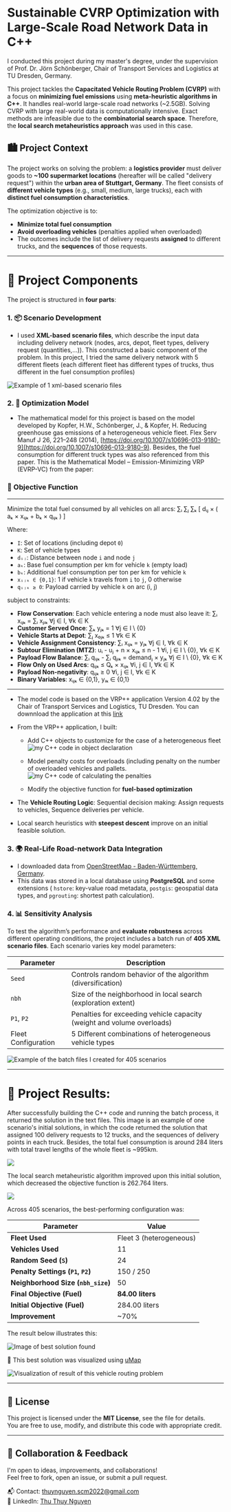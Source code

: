 # Sustainable CVRP Optimization with Large-Scale Road Network Data in C++

I conducted this project during my master's degree, under the supervision of Prof. Dr. Jörn Schönberger, Chair of Transport Services and Logistics at TU Dresden, Germany.

This project tackles the **Capacitated Vehicle Routing Problem (CVRP)** with a focus on **minimizing fuel emissions** using **meta-heuristic algorithms in C++**. It handles real-world large-scale road networks (~2.5GB). Solving CVRP with large real-world data is computationally intensive. Exact methods are infeasible due to the **combinatorial search space**. Therefore, the **local search metaheuristics approach** was used in this case.

## 🏙️ Project Context

The project works on solving the problem: a **logistics provider** must deliver goods to **~100 supermarket locations** (hereafter will be called "delivery request") within the **urban area of Stuttgart, Germany**. The fleet consists of **different vehicle types** (e.g., small, medium, large trucks), each with **distinct fuel consumption characteristics**.

The optimization objective is to:
- **Minimize total fuel consumption**
- **Avoid overloading vehicles** (penalties applied when overloaded)
- The outcomes include the list of delivery requests **assigned** to different trucks, and the **sequences** of those requests.

---

# 🧱 Project Components

The project is structured in **four parts**:

### 1. 📦 Scenario Development
- I used **XML-based scenario files**, which describe the input data including delivery network (nodes, arcs, depot, fleet types, delivery request (quantities,...)). This constructed a basic component of the problem. In this project, I tried the same delivery network with 5 different fleets (each different fleet has different types of trucks, thus different in the fuel consumption profiles)

![Example of 1 xml-based scenario files](https://github.com/user-attachments/assets/bec850db-8cc8-4310-8a41-f303ad7b2f4f)

### 2. 🧮 Optimization Model
- The mathematical model for this project is based on the model developed by Kopfer, H.W., Schönberger, J., & Kopfer, H. Reducing greenhouse gas emissions of a heterogeneous vehicle fleet. Flex Serv Manuf J 26, 221–248 (2014),  [https://doi.org/10.1007/s10696-013-9180-9](https://doi.org/10.1007/s10696-013-9180-9). Besides, the fuel consumption for different truck types was also referenced from this paper.
This is the Mathematical Model – Emission-Minimizing VRP (EVRP-VC) from the paper:

### 🔢 Objective Function
---
Minimize the total fuel consumed by all vehicles on all arcs: ∑ᵢ ∑ⱼ ∑ₖ [ dᵢⱼ × ( aₖ × xᵢⱼₖ + bₖ × qᵢⱼₖ ) ]

Where:
- `I`: Set of locations (including depot `0`)
- `K`: Set of vehicle types
- `dᵢⱼ`: Distance between node `i` and node `j`
- `aₖ`: Base fuel consumption per km for vehicle `k` (empty load)
- `bₖ`: Additional fuel consumption per ton per km for vehicle `k`
- `xᵢⱼₖ ∈ {0,1}`: 1 if vehicle `k` travels from `i` to `j`, 0 otherwise
- `qᵢⱼₖ ≥ 0`: Payload carried by vehicle `k` on arc (i, j)

subject to constraints:

- **Flow Conservation**: Each vehicle entering a node must also leave it: ∑ᵢ xᵢⱼₖ = ∑ᵢ xⱼᵢₖ  ∀j ∈ I, ∀k ∈ K
- **Customer Served Once**: ∑ₖ yⱼₖ = 1 ∀j ∈ I \ {0}
- **Vehicle Starts at Depot**: ∑ⱼ x₀ⱼₖ ≤ 1 ∀k ∈ K
- **Vehicle Assignment Consistency**: ∑ᵢ xᵢⱼₖ = yⱼₖ  ∀j ∈ I, ∀k ∈ K
- **Subtour Elimination (MTZ)**: uᵢ - uⱼ + n × xᵢⱼₖ ≤ n - 1  ∀i, j ∈ I \ {0}, ∀k ∈ K
- **Payload Flow Balance**: ∑ᵢ qᵢⱼₖ - ∑ᵢ qⱼᵢₖ = demandⱼ × yⱼₖ ∀j ∈ I \ {0}, ∀k ∈ K
- **Flow Only on Used Arcs**: qᵢⱼₖ ≤ Qₖ × xᵢⱼₖ ∀i, j ∈ I, ∀k ∈ K
- **Payload Non-negativity**: qᵢⱼₖ ≥ 0  ∀i, j ∈ I, ∀k ∈ K
- **Binary Variables**: xᵢⱼₖ ∈ {0,1}, yᵢₖ ∈ {0,1}

---
  
- The model code is based on the VRP++ application Version 4.02 by the Chair of Transport Services and Logistics, TU Dresden. You can downnload the application at this [link](https://tu-dresden.de/bu/verkehr/ivw/vbl/software/vrp)
  
- From the VRP++ application, I built:
  - Add C++ objects to customize for the case of a heterogeneous fleet
    ![my C++ code in object declaration](https://github.com/user-attachments/assets/307493bf-33c4-488c-af9f-8f61f8af5e61)

  - Model penalty costs for overloads (including penalty on the number of overloaded vehicles and pallets.
    ![my C++ code of calculating the penalties](https://github.com/user-attachments/assets/81e484d9-b004-42ab-a3b1-6520d26a6c97)

  - Modify the objective function for **fuel-based optimization**
    
- The **Vehicle Routing Logic**: Sequential decision making: Assign requests to vehicles, Sequence deliveries per vehicle.
- Local search heuristics with **steepest descent** improve on an initial feasible solution.

### 3. 🌍 Real-Life Road-network Data Integration
- I downloaded data from [OpenStreetMap - Baden-Württemberg, Germany](https://download.geofabrik.de/europe/germany/baden-wuerttemberg.html).
- This data was stored in a local database using **PostgreSQL** and some extensions ( `hstore`: key-value road metadata,  `postgis`: geospatial data types, and `pgrouting`: shortest path calculation).

### 4. 📊 Sensitivity Analysis
To test the algorithm’s performance and **evaluate robustness** across different operating conditions, the project includes a batch run of **405 XML scenario files**. Each scenario varies key model parameters:

| Parameter         | Description                                                                 |
|------------------|-----------------------------------------------------------------------------|
| `Seed`      | Controls random behavior of the algorithm (diversification)                |
| `nbh`        | Size of the neighborhood in local search (exploration extent)              |
| `P1`, `P2`        | Penalties for exceeding vehicle capacity (weight and volume overloads)     |
| Fleet Configuration | 5 Different combinations of heterogeneous vehicle types                    |

![Example of the batch files I created for 405 scenarios](https://github.com/user-attachments/assets/6f6805bc-26c8-4d4d-97b8-d7a23209a227)

---

# 🧱 Project Results:

After successfully building the C++ code and running the batch process, it returned the solution in the text files. This image is an example of one scenario's initial solutions, in which the code returned the solution that assigned 100 delivery requests to 12 trucks, and the sequences of delivery points in each truck. Besides, the total fuel consumption is around 284 liters with total travel lengths of the whole fleet is ~995km.

![](https://github.com/user-attachments/assets/6a047971-eb8f-4c61-bf6f-fa66dab3b6f8)

The local search metaheuristic algorithm improved upon this initial solution, which decreased the objective function is 262.764 liters.

![](https://github.com/user-attachments/assets/c41cb293-df71-4a0a-9b87-b8155a9cf34a)

Across 405 scenarios, the best-performing configuration was:

| Parameter                         | Value                        |
|-----------------------------------|------------------------------|
| **Fleet Used**                    | Fleet 3 (heterogeneous)      |
| **Vehicles Used**                 | 11                           |
| **Random Seed (`S`)**             | 24                           |
| **Penalty Settings (`P1`, `P2`)** | 150 / 250                    |
| **Neighborhood Size (`nbh_size`)**| 50                           |
| **Final Objective (Fuel)**        | **84.00 liters**             |
| **Initial Objective (Fuel)**      | 284.00 liters                |
| **Improvement**                   | ~70%                         |

The result below illustrates this:

![Image of best solution found](https://github.com/user-attachments/assets/8741a493-9b4a-41b6-81ed-ca61c17e62b6)

📸 This best solution was visualized using [uMap](https://wiki.openstreetmap.org/wiki/UMap/Guide)

![Visualization of result of this vehicle routing problem](https://github.com/user-attachments/assets/21de2f20-48ee-4108-8a21-9455888d0ed2)

---

## 📄 License

This project is licensed under the **MIT License**, see the file for details.  
You are free to use, modify, and distribute this code with appropriate credit.

---

## 🤝 Collaboration & Feedback

I'm open to ideas, improvements, and collaborations!  
Feel free to fork, open an issue, or submit a pull request.

📬 Contact: thuynguyen.scm2022@gmail.com  
🔗 LinkedIn: [Thu Thuy Nguyen](https://www.linkedin.com/in/thuynguyen-tudresden/)


